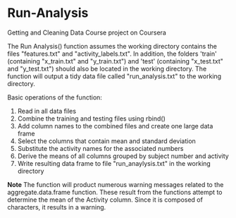 Run-Analysis
============

Getting and Cleaning Data Course project on Coursera

The Run Analysis() function assumes the working directory contains the files "features.txt" and "activity_labels.txt".  In addition, the folders 'train' (containing "x_train.txt" and "y_train.txt") and 'test' (containing "x_test.txt" and "y_test.txt") should also be located in the working directory.
The function will output a tidy data file called "run_analysis.txt" to the working directory.

Basic operations of the function:
1. Read in all data files
2. Combine the training and testing files using rbind()
3. Add column names to the combined files and create one large data frame
4. Select the columns that contain mean and standard deviation
5. Substitute the activity names for the associated numbers
6. Derive the means of all columns grouped by subject number and activity
7. Write resulting data frame to file "run_anaylysis.txt" in the working directory

**Note**
The function will product numerous warning messages related to the aggregate.data.frame function.  These result from the functions attempt to determine the mean of the Activity column.  Since it is composed of characters, it results in a warning.
